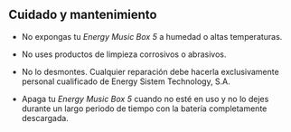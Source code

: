 ## Cuidado y mantenimiento

*	No expongas tu *Energy Music Box 5* a humedad o altas temperaturas.

*	No uses productos de limpieza corrosivos o abrasivos.

*	No lo desmontes. Cualquier reparación debe hacerla exclusivamente personal cualificado de Energy Sistem Technology, S.A.

*	Apaga tu *Energy Music Box 5* cuando no esté en uso y no lo dejes durante un largo periodo de tiempo con la batería completamente descargada.


